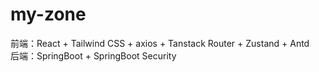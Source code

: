 ﻿# my-zone

前端：React + Tailwind CSS + axios + Tanstack Router + Zustand + Antd
<br>
后端：SpringBoot + SpringBoot Security
